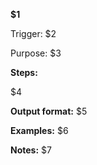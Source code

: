 <!-- Placeholders mapping:
$1 = Template title (e.g., "SLO Setup")
$2 = Command trigger (e.g., "/slo-setup")
$3 = Purpose statement (e.g., "Define Service Level Objectives, burn alerts, and runbooks.")
$4 = Implementation steps (e.g., "1. Choose SLI/metrics per user journey... 2. Create burn alerts... 3. Add `SLO.md`...")
$5 = Output format specification (e.g., "SLO table and alert rules snippet")
$6 = Example usage (e.g., "/slo-setup")
$7 = Implementation notes (e.g., "Tie SLOs to deploy gates and incident severity")
-->

**$1**

Trigger: $2

Purpose: $3

**Steps:**

$4

**Output format:** $5

**Examples:** $6

**Notes:** $7
